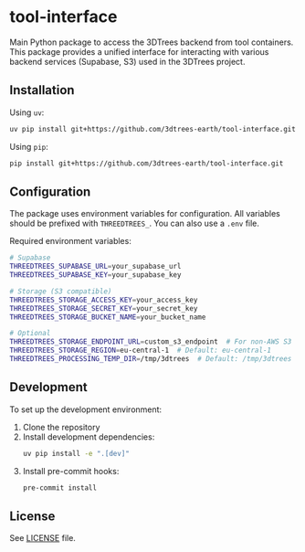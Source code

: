 # tool-interface

Main Python package to access the 3DTrees backend from tool containers. This package provides a unified interface for interacting with various backend services (Supabase, S3) used in the 3DTrees project.

## Installation

Using `uv`:
```bash
uv pip install git+https://github.com/3dtrees-earth/tool-interface.git
```

Using `pip`:
```bash
pip install git+https://github.com/3dtrees-earth/tool-interface.git
```

## Configuration

The package uses environment variables for configuration. All variables should be prefixed with `THREEDTREES_`. You can also use a `.env` file.

Required environment variables:
```bash
# Supabase
THREEDTREES_SUPABASE_URL=your_supabase_url
THREEDTREES_SUPABASE_KEY=your_supabase_key

# Storage (S3 compatible)
THREEDTREES_STORAGE_ACCESS_KEY=your_access_key
THREEDTREES_STORAGE_SECRET_KEY=your_secret_key
THREEDTREES_STORAGE_BUCKET_NAME=your_bucket_name

# Optional
THREEDTREES_STORAGE_ENDPOINT_URL=custom_s3_endpoint  # For non-AWS S3
THREEDTREES_STORAGE_REGION=eu-central-1  # Default: eu-central-1
THREEDTREES_PROCESSING_TEMP_DIR=/tmp/3dtrees  # Default: /tmp/3dtrees
```

## Development

To set up the development environment:

1. Clone the repository
2. Install development dependencies:
   ```bash
   uv pip install -e ".[dev]"
   ```
3. Install pre-commit hooks:
   ```bash
   pre-commit install
   ```

## License

See [LICENSE](LICENSE) file.

